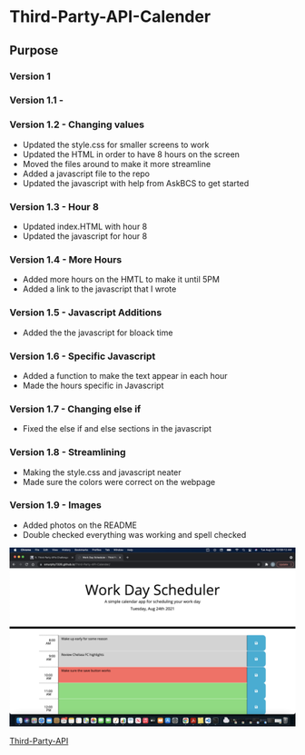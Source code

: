 # Third-Party-API-Calender

## Purpose

### Version 1

### Version 1.1 - 

### Version 1.2 - Changing values
* Updated the style.css for smaller screens to work
* Updated the HTML in order to have 8 hours on the screen
* Moved the files around to make it more streamline
* Added a javascript file to the repo
* Updated the javascript with help from AskBCS to get started

### Version 1.3 - Hour 8
* Updated index.HTML with hour 8
* Updated the javascript for hour 8

### Version 1.4 - More Hours
* Added more hours on the HMTL to make it until 5PM
* Added a link to the javascript that I wrote

### Version 1.5 - Javascript Additions
* Added the the javascript for bloack time

### Version 1.6 - Specific Javascript
* Added a function to make the text appear in each hour
* Made the hours specific in Javascript

### Version 1.7 - Changing else if
* Fixed the else if and else sections in the javascript

### Version 1.8 - Streamlining
* Making the style.css and javascript neater
* Made sure the colors were correct on the webpage

### Version 1.9 - Images
* Added photos on the README
* Double checked everything was working and spell checked

![image](./assets/images/week-5-api-color-test.jpg)

[Third-Party-API](https://smurphy7326.github.io/Third-Party-API-Calender/)
